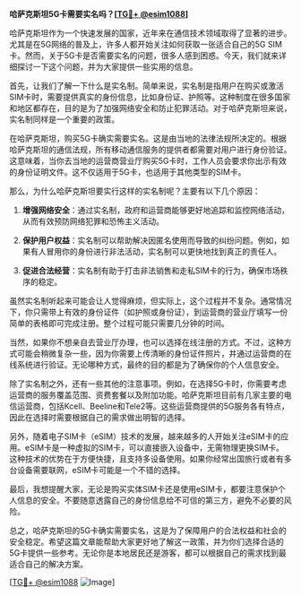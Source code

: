 **哈萨克斯坦5G卡需要实名吗？[[TG💪+ @esim1088](https://t.me/s/esim1088)]**

哈萨克斯坦作为一个快速发展的国家，近年来在通信技术领域取得了显著的进步。尤其是在5G网络的普及上，许多人都开始关注如何获取一张适合自己的5G SIM卡。然而，关于5G卡是否需要实名的问题，很多人感到困惑。今天，我们就来详细探讨一下这个问题，并为大家提供一些实用的信息。

首先，让我们了解一下什么是实名制。简单来说，实名制是指用户在购买或激活SIM卡时，需要提供真实的身份信息，比如身份证、护照等。这种制度在很多国家和地区都存在，目的是为了加强网络安全和防止犯罪活动。对于哈萨克斯坦来说，实名制同样是一个重要的政策。

在哈萨克斯坦，购买5G卡确实需要实名。这是由当地的法律法规所决定的。根据哈萨克斯坦的通信法规，所有移动通信服务的提供者都需要对用户进行身份验证。这意味着，当你去当地的运营商营业厅购买5G卡时，工作人员会要求你出示有效的身份证明文件。这不仅适用于5G卡，也适用于其他类型的SIM卡。

那么，为什么哈萨克斯坦要实行这样的实名制呢？主要有以下几个原因：

1. **增强网络安全**：通过实名制，政府和运营商能够更好地追踪和监控网络活动，从而有效预防网络犯罪和恐怖主义活动。
   
2. **保护用户权益**：实名制可以帮助解决因匿名使用而导致的纠纷问题。例如，如果有人冒用你的身份进行非法活动，实名制可以更快地找到真正的责任人。

3. **促进合法经营**：实名制有助于打击非法销售和走私SIM卡的行为，确保市场秩序的稳定。

虽然实名制听起来可能会让人觉得麻烦，但实际上，这个过程并不复杂。通常情况下，你只需带上有效的身份证件（如护照或身份证），到运营商的营业厅填写一份简单的表格即可完成注册。整个过程可能只需要几分钟的时间。

当然，如果你不想亲自去营业厅办理，也可以选择在线注册的方式。不过，这种方式可能会稍微复杂一些，因为你需要上传清晰的身份证件照片，并通过运营商的在线系统进行验证。无论哪种方式，最终的目的都是为了确保你的个人信息安全。

除了实名制之外，还有一些其他的注意事项。例如，在选择5G卡时，你需要考虑运营商的服务覆盖范围、资费套餐以及附加功能。哈萨克斯坦目前有几家主要的电信运营商，包括Kcell、Beeline和Tele2等。这些运营商提供的5G服务各有特点，因此在选择时需要根据自己的需求做出明智的选择。

另外，随着电子SIM卡（eSIM）技术的发展，越来越多的人开始关注eSIM卡的应用。eSIM卡是一种虚拟的SIM卡，可以直接嵌入设备中，无需物理更换SIM卡。这种技术的优势在于方便快捷，且支持多设备使用。如果你经常出国旅行或者有多台设备需要联网，eSIM卡可能是一个不错的选择。

最后，我想提醒大家，无论是购买实体SIM卡还是使用eSIM卡，都要注意保护个人信息的安全。不要随意透露自己的身份信息给不可信的第三方，避免不必要的风险。

总之，哈萨克斯坦的5G卡确实需要实名，这是为了保障用户的合法权益和社会的安全稳定。希望这篇文章能帮助大家更好地了解这一政策，并为你们选择合适的5G卡提供一些参考。无论你是本地居民还是游客，都可以根据自己的需求找到最适合自己的解决方案。

[[TG💪+ @esim1088](https://t.me/s/esim1088) ![Image](https://i.postimg.cc/4NQfJmqS/Snipaste-2025-05-13-00-14-12.png)]
